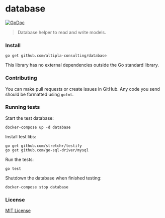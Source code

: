 
# database

[![GoDoc](https://godoc.org/github.com/altipla-consulting/database?status.svg)](https://godoc.org/github.com/altipla-consulting/database)

> Database helper to read and write models.


### Install

```shell
go get github.com/altipla-consulting/database
```

This library has no external dependencies outside the Go standard library.


### Contributing

You can make pull requests or create issues in GitHub. Any code you send should be formatted using ```gofmt```.


### Running tests

Start the test database:

```shell
docker-compose up -d database
```

Install test libs:

```shell
go get github.com/stretchr/testify
go get github.com/go-sql-driver/mysql
```

Run the tests:

```shell
go test
```

Shutdown the database when finished testing:

```shell
docker-compose stop database
```


### License

[MIT License](LICENSE)
